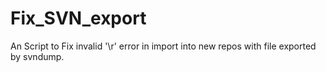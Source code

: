Fix_SVN_export
==============

An Script to Fix invalid '\r' error in import into new repos with file exported by svndump.